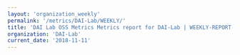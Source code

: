 ```yaml
---
layout: 'organization_weekly'
permalink: '/metrics/DAI-Lab/WEEKLY/'
title: 'DAI Lab OSS Metrics Metrics report for DAI-Lab | WEEKLY-REPORT-2018-11-11'
organization: 'DAI-Lab'
current_date: '2018-11-11'
---
```

